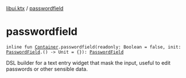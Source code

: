 [libui.ktx](README.md) / [passwordfield](passwordfield.md)

# passwordfield

`inline fun `[`Container`](-container/README.md)`.passwordfield(readonly: Boolean = false, init: `[`PasswordField`](-password-field/README.md)`.() -> Unit = {}): `[`PasswordField`](-password-field/README.md)

DSL builder for a text entry widget that mask the input,
useful to edit passwords or other sensible data.
